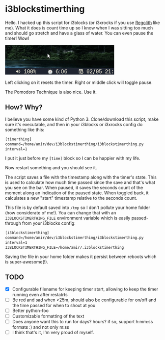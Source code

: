 # i3blockstimerthing

Hello. I hacked up this script for i3blocks (or i3xrocks if you use [Regolith](https://regolith-linux.org) like me). What it does is count time up so I know when I was sitting too much and should go stretch and have a glass of water. You can even pause the timer! Wow!

![awesome demonstration](timer2.gif)

Left clicking on it resets the timer. Right or middle click will toggle pause.

The Pomodoro Technique is also nice. Use it.

## How? Why?

I believe you have some kind of Python 3.
Clone/download this script, make sure it's executable, and then in your i3blocks or i3xrocks config do something like this:

	[timerthing]
	command=/home/amir/dev/i3blockstimerthing/i3blockstimerthing.py
	interval=1

I put it just before my `[time]` block so I can be happier with my life.

Now restart something and you should see it.

The script saves a file with the timestamp along with the timer's state. This is used to calculate how much time passed since the save and that's what you see on the bar. When paused, it saves the seconds count of the moment along an indication of the paused state. When toggled back, it calculates a new "start" timestamp relative to the seconds count.

This file is by default saved into `/tmp` so I don't pollute your home folder (how considerate of me!). You can change that with an `I3BLOCKSTIMERTHING_FILE` environment variable which is easily passed-through from your i3blocks config:

	[i3blockstimerthing]
	command=/home/amir/dev/i3blockstimerthing/i3blockstimerthing.py
	interval=1
	I3BLOCKSTIMERTHING_FILE=/home/amir/.i3blockstimerthing

Saving the file in your home folder makes it persist between reboots which is super-awesome(!).

## TODO

 - [x] Configurable filename for keeping timer start, allowing to keep the timer running even after restatrts
 - [ ] Be red and sad when >25m, should also be configurable for on/off and the time passed for when to shout at you
 - [ ] Better python-foo
 - [ ] Customizable formatting of the text
 - [ ] Does anyone want this to run for days? hours? if so, support h:mm:ss formats :) and not only m:ss
 - [ ] I think that's it, I'm very proud of myself.
